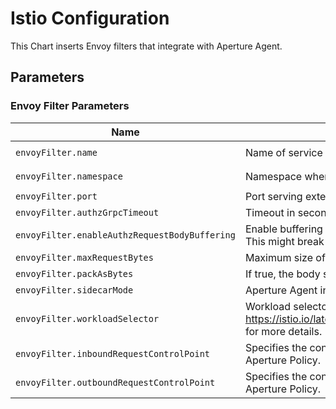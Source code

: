 # Istio Configuration

This Chart inserts Envoy filters that integrate with Aperture Agent.

## Parameters

### Envoy Filter Parameters

| Name                                          | Description                                                                                                                                         | Value            |
| --------------------------------------------- | --------------------------------------------------------------------------------------------------------------------------------------------------- | ---------------- |
| `envoyFilter.name`                            | Name of service running `aperture-agent`                                                                                                            | `aperture-agent` |
| `envoyFilter.namespace`                       | Namespace where `aperture-agent` is running                                                                                                         | `aperture-agent` |
| `envoyFilter.port`                            | Port serving external authorization API and for streaming access logs                                                                               | `8080`           |
| `envoyFilter.authzGrpcTimeout`                | Timeout in seconds to authorization requests made to `aperture-agent`.                                                                              | `0.25s`          |
| `envoyFilter.enableAuthzRequestBodyBuffering` | Enable buffering request body that is sent over external authorization API. Note: This might break some streaming APIs.                             | `true`           |
| `envoyFilter.maxRequestBytes`                 | Maximum size of request that is sent over external authorization API                                                                                | `8192`           |
| `envoyFilter.packAsBytes`                     | If true, the body sent to the external authorization service is set with raw bytes.                                                                 | `false`          |
| `envoyFilter.sidecarMode`                     | Aperture Agent installed using the Sidecar mode                                                                                                     | `false`          |
| `envoyFilter.workloadSelector`                | Workload selector for Istio EnvoyFilter. Refer https://istio.io/latest/docs/reference/config/networking/sidecar/#WorkloadSelector for more details. | `{}`             |
| `envoyFilter.inboundRequestControlPoint`      | Specifies the control point for inbound requests, used to refer the service in Aperture Policy.                                                     | `nil`            |
| `envoyFilter.outboundRequestControlPoint`     | Specifies the control point for outbound requests, used to refer the service in Aperture Policy.                                                    | `nil`            |
